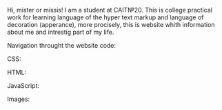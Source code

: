 Hi, mister or missis!
I am a student at CAIT№20.
This is college practical work for learning language of the hyper text markup and language of decoration (apperance), more procisely, this is website whith information about me and intrestig part of my life.

Navigation throught the website code:

CSS:
  
HTML:
  
JavaScript:
  
Images: